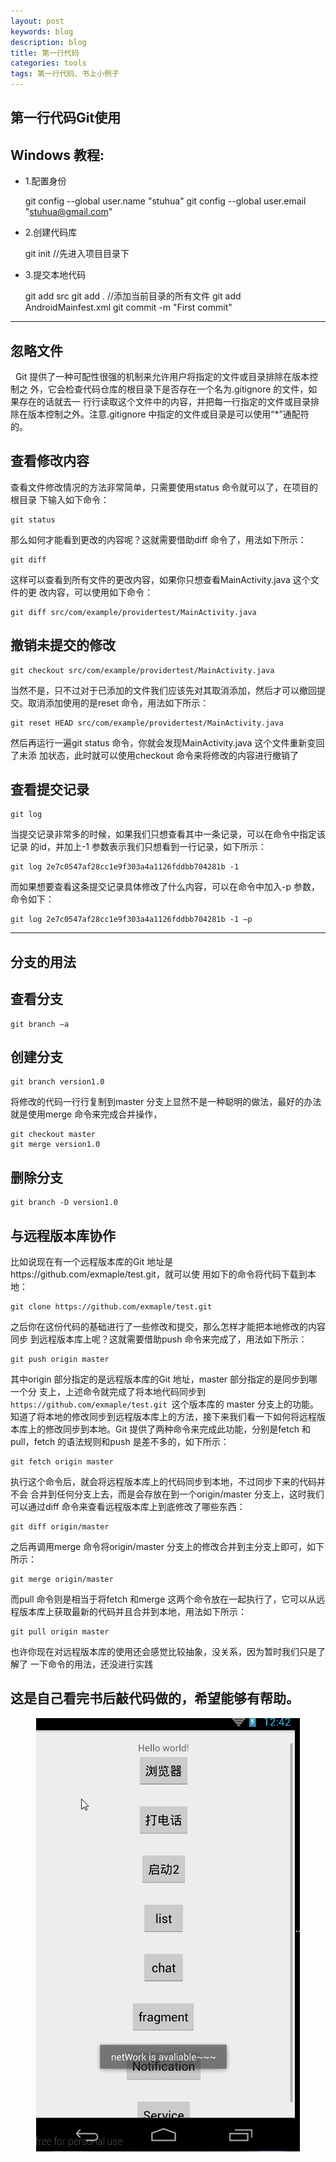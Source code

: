 ```yaml
---
layout: post
keywords: blog
description: blog
title: 第一行代码
categories: tools
tags: 第一行代码、书上小例子
---
```


## 第一行代码Git使用 

##  Windows 教程: 

* 1.配置身份

    git config --global user.name "stuhua"
    git config --global user.email "stuhua@gmail.com"

* 2.创建代码库
    
    git init	//先进入项目目录下

* 3.提交本地代码
		
    git add src
    git add .	//添加当前目录的所有文件
    git add AndroidMainfest.xml
    git commit -m "First commit"

----------

## 忽略文件

&nbsp;&nbsp;Git 提供了一种可配性很强的机制来允许用户将指定的文件或目录排除在版本控制之
外，它会检查代码仓库的根目录下是否存在一个名为.gitignore 的文件，如果存在的话就去一
行行读取这个文件中的内容，并把每一行指定的文件或目录排除在版本控制之外。注意.gitignore 中指定的文件或目录是可以使用“*”通配符的。

## 查看修改内容 

查看文件修改情况的方法非常简单，只需要使用status 命令就可以了，在项目的根目录
下输入如下命令：

	git status

那么如何才能看到更改的内容呢？这就需要借助diff 命令了，用法如下所示：

	git diff

这样可以查看到所有文件的更改内容，如果你只想查看MainActivity.java 这个文件的更
改内容，可以使用如下命令：

	git diff src/com/example/providertest/MainActivity.java

## 撤销未提交的修改 

	git checkout src/com/example/providertest/MainActivity.java

当然不是，只不过对于已添加的文件我们应该先对其取消添加，然后才可以撤回提交。取消添加使用的是reset 命令，用法如下所示：

	git reset HEAD src/com/example/providertest/MainActivity.java

然后再运行一遍git status 命令，你就会发现MainActivity.java 这个文件重新变回了未添
加状态，此时就可以使用checkout 命令来将修改的内容进行撤销了

## 查看提交记录 

	git log

当提交记录非常多的时候，如果我们只想查看其中一条记录，可以在命令中指定该记录
的id，并加上-1 参数表示我们只想看到一行记录，如下所示：

	git log 2e7c0547af28cc1e9f303a4a1126fddbb704281b -1

而如果想要查看这条提交记录具体修改了什么内容，可以在命令中加入-p 参数，命令如下：

	git log 2e7c0547af28cc1e9f303a4a1126fddbb704281b -1 –p

----------

## 分支的用法 

## 查看分支 

	git branch –a

## 创建分支 

	git branch version1.0

将修改的代码一行行复制到master 分支上显然不是一种聪明的做法，最好的办法就是使用merge
命令来完成合并操作，

	git checkout master
	git merge version1.0

## 删除分支 

	git branch -D version1.0

## 与远程版本库协作

比如说现在有一个远程版本库的Git 地址是https://github.com/exmaple/test.git，就可以使
用如下的命令将代码下载到本地：

	
	git clone https://github.com/exmaple/test.git

之后你在这份代码的基础进行了一些修改和提交，那么怎样才能把本地修改的内容同步
到远程版本库上呢？这就需要借助push 命令来完成了，用法如下所示：

	git push origin master

其中origin 部分指定的是远程版本库的Git 地址，master 部分指定的是同步到哪一个分
支上，上述命令就完成了将本地代码同步到`https://github.com/exmaple/test.git `这个版本库的
master 分支上的功能。知道了将本地的修改同步到远程版本库上的方法，接下来我们看一下如何将远程版本库上的修改同步到本地。Git 提供了两种命令来完成此功能，分别是fetch 和pull，fetch 的语法规则和push 是差不多的，如下所示：

	git fetch origin master

执行这个命令后，就会将远程版本库上的代码同步到本地，不过同步下来的代码并不会
合并到任何分支上去，而是会存放在到一个origin/master 分支上，这时我们可以通过diff 命令来查看远程版本库上到底修改了哪些东西：

	git diff origin/master

之后再调用merge 命令将origin/master 分支上的修改合并到主分支上即可，如下所示：

	git merge origin/master

而pull 命令则是相当于将fetch 和merge 这两个命令放在一起执行了，它可以从远程版本库上获取最新的代码并且合并到本地，用法如下所示：

	git pull origin master

也许你现在对远程版本库的使用还会感觉比较抽象，没关系，因为暂时我们只是了解了
一下命令的用法，还没进行实践

## 这是自己看完书后敲代码做的，希望能够有帮助。

<center>
<img src="/image/diyih.gif" />
</center>